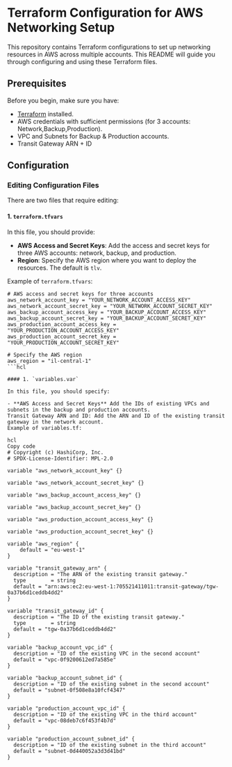# Terraform Configuration for AWS Networking Setup

This repository contains Terraform configurations to set up networking resources in AWS across multiple accounts. This README will guide you through configuring and using these Terraform files.

## Prerequisites

Before you begin, make sure you have:

- [Terraform](https://www.terraform.io/downloads.html) installed.
- AWS credentials with sufficient permissions (for 3 accounts: Network,Backup,Production).
- VPC and Subnets for Backup & Production accounts.
- Transit Gateway ARN + ID

## Configuration

### Editing Configuration Files

There are two files that require editing:

#### 1. `terraform.tfvars`

In this file, you should provide:

- **AWS Access and Secret Keys**: Add the access and secret keys for three AWS accounts: network, backup, and production.
- **Region**: Specify the AWS region where you want to deploy the resources. The default is `tlv`.

Example of `terraform.tfvars`:

```hcl
# AWS access and secret keys for three accounts
aws_network_account_key = "YOUR_NETWORK_ACCOUNT_ACCESS_KEY"
aws_network_account_secret_key = "YOUR_NETWORK_ACCOUNT_SECRET_KEY"
aws_backup_account_access_key = "YOUR_BACKUP_ACCOUNT_ACCESS_KEY"
aws_backup_account_secret_key = "YOUR_BACKUP_ACCOUNT_SECRET_KEY"
aws_production_account_access_key = "YOUR_PRODUCTION_ACCOUNT_ACCESS_KEY"
aws_production_account_secret_key = "YOUR_PRODUCTION_ACCOUNT_SECRET_KEY"

# Specify the AWS region
aws_region = "il-central-1"
```hcl

#### 1. `variables.var`

In this file, you should specify:

- **AWS Access and Secret Keys** Add the IDs of existing VPCs and subnets in the backup and production accounts.
Transit Gateway ARN and ID: Add the ARN and ID of the existing transit gateway in the network account.
Example of variables.tf:

hcl
Copy code
# Copyright (c) HashiCorp, Inc.
# SPDX-License-Identifier: MPL-2.0

variable "aws_network_account_key" {}

variable "aws_network_account_secret_key" {}

variable "aws_backup_account_access_key" {}

variable "aws_backup_account_secret_key" {}

variable "aws_production_account_access_key" {}

variable "aws_production_account_secret_key" {}

variable "aws_region" {
    default = "eu-west-1"
}

variable "transit_gateway_arn" {
  description = "The ARN of the existing transit gateway."
  type        = string
  default = "arn:aws:ec2:eu-west-1:705521411011:transit-gateway/tgw-0a37b6d1ceddb4dd2"
}

variable "transit_gateway_id" {
  description = "The ID of the existing transit gateway."
  type        = string
  default = "tgw-0a37b6d1ceddb4dd2"
}

variable "backup_account_vpc_id" {
  description = "ID of the existing VPC in the second account"
  default = "vpc-0f9200612ed7a585e"
}

variable "backup_account_subnet_id" {
  description = "ID of the existing subnet in the second account"
  default = "subnet-0f508e8a10fcf4347"
}

variable "production_account_vpc_id" {
  description = "ID of the existing VPC in the third account"
  default = "vpc-08deb7c6f453f4b7d"
}

variable "production_account_subnet_id" {
  description = "ID of the existing subnet in the third account"
  default = "subnet-0d440052a3d3d41bd"
}

